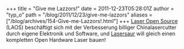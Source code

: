 +++
title = "Give me Lazzors!"
date = 2011-12-23T05:28:01Z
author = "typ_o"
path = "/blog/2011/12/23/give-me-lazzors"
aliases = ["/blog/archives/154-Give-me-Lazzors!.html"]
+++
[Laser Open Source](https://www.laoslaser.org/) (LAOS) beschäftigt sich
mit der Verbesserung billiger Chinalasercutter durch eigene Elektronik
und Software, und [Lasersaur](https://labs.nortd.com/lasersaur/) will
gleich einen kompletten Open Hardware Laser bauen!
